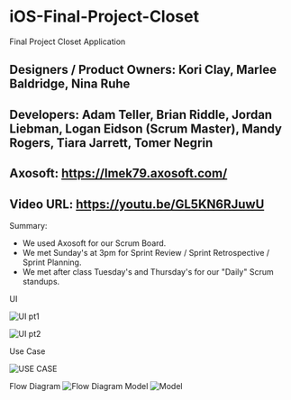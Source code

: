 # iOS-Final-Project-Closet
Final Project Closet Application

Designers / Product Owners: Kori Clay, Marlee Baldridge, Nina Ruhe
------------------------------------------------------------------------------------------------------------------
Developers: Adam Teller, Brian Riddle, Jordan Liebman, Logan Eidson (Scrum Master), Mandy Rogers, Tiara Jarrett, Tomer Negrin
------------------------------------------------------------------------------------------------------------------
Axosoft: https://lmek79.axosoft.com/
------------------------------------------------------------------------------------------------------------------
Video URL:  https://youtu.be/GL5KN6RJuwU
------------------------------------------------------------------------------------------------------------------
Summary:
* We used Axosoft for our Scrum Board. 
* We met Sunday's at 3pm for Sprint Review / Sprint Retrospective / Sprint Planning.
* We met after class Tuesday's and Thursday's for our "Daily" Scrum standups.

UI

![UI pt1](https://i.imgur.com/7BjKLna.jpg "UI pt1")

![UI pt2](https://i.imgur.com/z7Q3Nco.jpg "UI pt2")

Use Case

![USE CASE](https://i.imgur.com/VFhIBXR.png "USE CASE")

Flow Diagram 
![Flow Diagram](https://i.imgur.com/EbLgiO8.png "Flow Diagram")
Model
![Model](https://i.imgur.com/9mPuCjn.png "Model")
